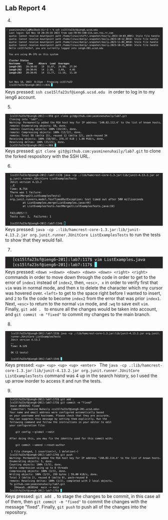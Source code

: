 ## Lab Report 4 <br>

4. <br>
![Image](step4.png) <br> 
Keys pressed: `ssh cse15lfa23sf@ieng6.ucsd.edu ` in order to log in to my ieng6 account.

5. <br>
![Image](step5.png) <br> 
Keys pressed: `git clone git@github.com:yasminenuhaily/lab7.git` to clone the forked respository with the SSH URL.

6. <br>
![Image](step6.png) <br> 
Keys pressed: `java -cp .:lib/hamcrest-core-1.3.jar:lib/junit-4.13.2.jar org.junit.runner.JUnitCore ListExamplesTests` to run the tests to show that they would fail. 

7. <br>
![Image](step7.png) <br> 
Keys pressed: ` <down ><down> <down> <down> <down> <right> <right> ` commands in order to move down through the code in order to get to the error of `index1` instead of `index2`, then, `<esc>, x` in order to verify first that `vim` was in normal mode, and then x to delete the character which my cursor was hovered over. `<left>` to get to the space right before I wanted to insert, and `2` to fix the code to become `index2` from the error that was prior `index1`. Next, `<esc>` to return to the normal `vim` mode, and `:wq` to save exit `vim`. Finally, `git add . ` to ensure all the changes would be taken into account, and `git commit -m "fixed"` to commit my changes to the main branch.

8. <br>
![Image](step8.png) <br> 
Keys pressed: `<up> <up> <up> <up> <enter> ` The `java -cp .:lib/hamcrest-core-1.3.jar:lib/junit-4.13.2.jar org.junit.runner.JUnitCore ListExamplesTests` command was 4 up in the search history, so I used the up arrow inorder to access it and run the tests.

9. <br>
![Image](step9.png) <br> 
Keys pressed: `git add .` to stage the changes to be commit, in this case all of them, then `git commit -m "fixed"` to commit the changes with the message "fixed". Finally, `git push` to push all of the changes into the repository.
